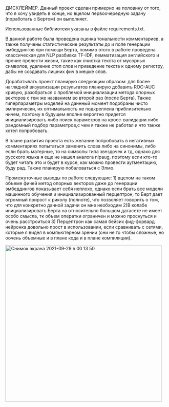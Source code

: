 ДИСКЛЕЙМЕР. Данный проект сделан примерно на половину от того, что я хочу увидеть в конце, но вцелом первоочередную задачу (поработать с Бертом) он выполняет. 

Использованные библиотеки указаны в файле requirements.txt.

В данной работе была проведена оценка тональности комментариев, а также получены статистические результаты до и поле генерации эмбеддингов при помощи Берта, помимо этого в работе проведена классическая для NLP разбивка TF-IDF, лемматизация английского и прочие прелести жизни, такие как очистка текста от мусорных символов, удаление стоп слов и приведение текста к одному регистру, дабы  не создавать лишних фич в мешке слов. 

Дорабатывать проект планирую следующим образом: для более наглядной визуализации результатов планирую добавить ROC-AUC кривую, разобраться с проблемой инициализации метода опорных векторов с тем же названием во второй раз (после Берта). Также гиперпараметры моделей на даннный момент подобраны чисто эмпирически, их оптимальность не подкреплена приблизительно ничем, поэтому в будущем вполне вероятно придется инициализировать либо поиск параметров на кросс-валидации либо рандомный подбор параметров,с чем я также не работал и что также хотел попробовать. 

В плане развития проекта есть желание попробовать в негативных комментариях попытаться заменить слова либо на синонимы, либо  если брать матерные, то на символы типа звездочек и тд, однако для русского языка я еще не нашел аналога nlpaug, поэтому если кто-то будет читать это и будет в курсе, как можно провести аугментацию, буду рад. Также планирую побаловаться с Элмо.

Промежуточные выводы по работе следующие: 1) вцелом на таком объеме фичей метод опорных векторов даже до генерации эмбеддингов показывает себя неплохо, однако если брать все модели машинного обучения и инициализированный перцептрон, то Берт дает огромный прирост к риколу (полноте), что позволяет говорить о том, что для конкретно данной задачи он мне необходим 2)В колабе инициализировать Берта на относительно большом датасете не имеет особо смысла, тк объем оператки ограничен и можно проснуться и очень расстроиться
3) Перцептрон как самая бейсик фид-форвард нейронка довольно прост в использовании, если сравнивать с сетями, которые я видел в компьютерном зрении (они не то чтобы сложные, но оочень объемные и в плане кода и в плане компиляции). 


<img width="488" alt="Снимок экрана 2021-09-29 в 00 13 50" src="https://user-images.githubusercontent.com/90149954/135166686-9a179f6c-5921-4176-a135-f03cbadf466d.png">
